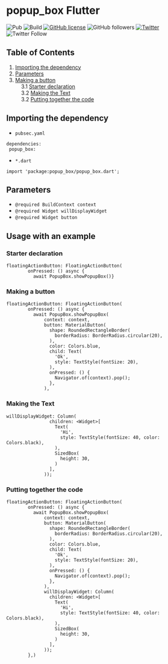 # popup_box Flutter

![Pub](https://img.shields.io/badge/pub-v0.1.0-orange)
![Build](https://img.shields.io/badge/build-passing-brightgreen)
[![GitHub license](https://img.shields.io/github/license/Rishit-dagli/popup_box)](https://github.com/Rishit-dagli/popup_box/blob/master/LICENSE) 
![GitHub followers](https://img.shields.io/github/followers/Rishit-dagli?label=Follow&style=social)
[![Twitter](https://img.shields.io/twitter/url?style=social&url=https%3A%2F%2Fgithub.com%2FRishit-dagli%2Fpopup_box)](https://twitter.com/intent/tweet?text=Wow:&url=https%3A%2F%2Fgithub.com%2FRishit-dagli%2Fpopup_box)
![Twitter Follow](https://img.shields.io/twitter/follow/rishit_dagli?label=Follow&style=social)

## Table of Contents

1. [Importing the dependency](#importing-the-dependency)
2. [Parameters](#parameters)
3. [Making a button](#making-a-button)<br>
&nbsp;&nbsp;&nbsp;&nbsp;3.1 [Starter declaration](#starter-declaration) <br>
&nbsp;&nbsp;&nbsp;&nbsp;3.2 [Making the Text](#making-the-text) <br>
&nbsp;&nbsp;&nbsp;&nbsp;3.2 [Putting together the code](#putting-together-the-code) <br>

## Importing the dependency

* `pubsec.yaml`

```
dependencies:
 popup_box:
```

* `*.dart`

```
import 'package:popup_box/popup_box.dart';
```

## Parameters

* `@required BuildContext context`
* `@required Widget willDisplayWidget`
* `@required Widget button`

## Usage with an example

### Starter declaration

```
floatingActionButton: FloatingActionButton(
        onPressed: () async {
          await PopupBox.showPopupBox()}
```

### Making a button

```
floatingActionButton: FloatingActionButton(
        onPressed: () async {
          await PopupBox.showPopupBox(
              context: context,
              button: MaterialButton(
                shape: RoundedRectangleBorder(
                  borderRadius: BorderRadius.circular(20),
                ),
                color: Colors.blue,
                child: Text(
                  'Ok',
                  style: TextStyle(fontSize: 20),
                ),
                onPressed: () {
                  Navigator.of(context).pop();
                },
              ),
```

### Making the Text

```
willDisplayWidget: Column(
                children: <Widget>[
                  Text(
                    'Hi',
                    style: TextStyle(fontSize: 40, color: Colors.black),
                  ),
                  SizedBox(
                    height: 30,
                  )
                ],
              ));
```

### Putting together the code

```
floatingActionButton: FloatingActionButton(
        onPressed: () async {
          await PopupBox.showPopupBox(
              context: context,
              button: MaterialButton(
                shape: RoundedRectangleBorder(
                  borderRadius: BorderRadius.circular(20),
                ),
                color: Colors.blue,
                child: Text(
                  'Ok',
                  style: TextStyle(fontSize: 20),
                ),
                onPressed: () {
                  Navigator.of(context).pop();
                },
              ),
              willDisplayWidget: Column(
                children: <Widget>[
                  Text(
                    'Hi',
                    style: TextStyle(fontSize: 40, color: Colors.black),
                  ),
                  SizedBox(
                    height: 30,
                  )
                ],
              ));
        },)
```
